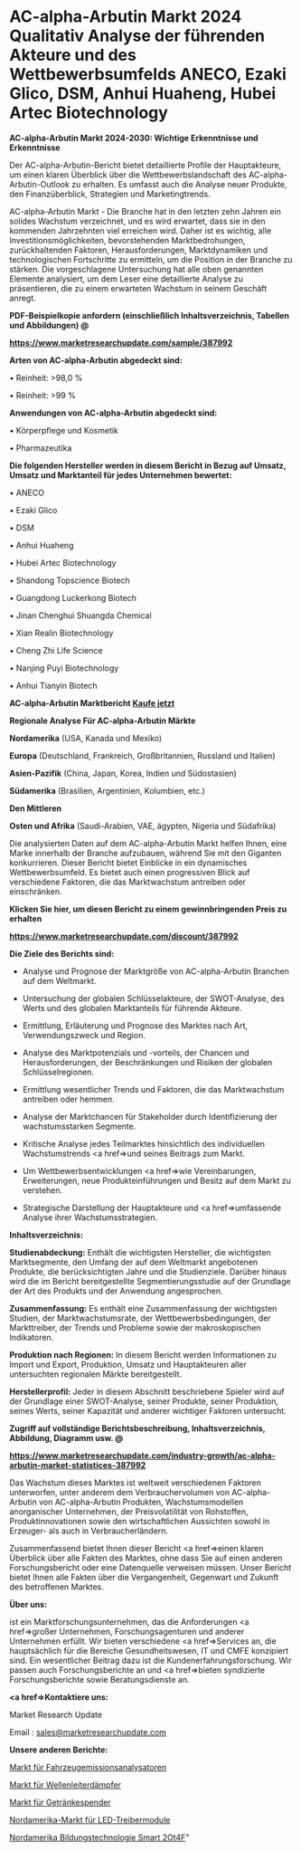 # AC-alpha-Arbutin Markt 2024 Qualitativ Analyse der führenden Akteure und des Wettbewerbsumfelds ANECO, Ezaki Glico, DSM, Anhui Huaheng, Hubei Artec Biotechnology

<strong>AC-alpha-Arbutin Markt 2024-2030: Wichtige Erkenntnisse und Erkenntnisse</strong>

Der AC-alpha-Arbutin-Bericht bietet detaillierte Profile der Hauptakteure, um einen klaren Überblick über die Wettbewerbslandschaft des AC-alpha-Arbutin-Outlook zu erhalten. Es umfasst auch die Analyse neuer Produkte, den Finanzüberblick, Strategien und Marketingtrends.

AC-alpha-Arbutin Markt - Die Branche hat in den letzten zehn Jahren ein solides Wachstum verzeichnet, und es wird erwartet, dass sie in den kommenden Jahrzehnten viel erreichen wird. Daher ist es wichtig, alle Investitionsmöglichkeiten, bevorstehenden Marktbedrohungen, zurückhaltenden Faktoren, Herausforderungen, Marktdynamiken und technologischen Fortschritte zu ermitteln, um die Position in der Branche zu stärken. Die vorgeschlagene Untersuchung hat alle oben genannten Elemente analysiert, um dem Leser eine detaillierte Analyse zu präsentieren, die zu einem erwarteten Wachstum in seinem Geschäft anregt.



<strong><b>PDF-Beispielkopie anfordern (einschließlich Inhaltsverzeichnis, Tabellen und Abbildungen) @ </b></strong>

<strong><a href=https://www.marketresearchupdate.com/sample/387992>

<strong>https://www.marketresearchupdate.com/sample/387992</u></a></strong></strong>



<strong>Arten von AC-alpha-Arbutin abgedeckt sind:</strong>

• Reinheit: >98,0 %

• Reinheit: >99 %



<strong>Anwendungen von AC-alpha-Arbutin abgedeckt sind:</strong>

• Körperpflege und Kosmetik

• Pharmazeutika



<strong>Die folgenden Hersteller werden in diesem Bericht in Bezug auf Umsatz, Umsatz und Marktanteil für jedes Unternehmen bewertet:</strong>

• ANECO

• Ezaki Glico

• DSM

• Anhui Huaheng

• Hubei Artec Biotechnology

• Shandong Topscience Biotech

• Guangdong Luckerkong Biotech

• Jinan Chenghui Shuangda Chemical

• Xian Realin Biotechnology

• Cheng Zhi Life Science

• Nanjing Puyi Biotechnology

• Anhui Tianyin Biotech



<strong>AC-alpha-Arbutin Marktbericht <a href=https://www.marketresearchupdate.com/buynow/387992>Kaufe jetzt</a></strong>



<strong>Regionale Analyse Für AC-alpha-Arbutin Märkte</strong>



<strong>Nordamerika</strong> (USA, Kanada und Mexiko)



<strong>Europa</strong> (Deutschland, Frankreich, Großbritannien, Russland und Italien)



<strong>Asien-Pazifik</strong> (China, Japan, Korea, Indien und Südostasien)



<strong>Südamerika</strong> (Brasilien, Argentinien, Kolumbien, etc.)



<strong>Den Mittleren</strong> 

<strong>Osten und Afrika</strong> (Saudi-Arabien, VAE, ägypten, Nigeria und Südafrika)

Die analysierten Daten auf dem AC-alpha-Arbutin Markt helfen Ihnen, eine Marke innerhalb der Branche aufzubauen, während Sie mit den Giganten konkurrieren. Dieser Bericht bietet Einblicke in ein dynamisches Wettbewerbsumfeld. Es bietet auch einen progressiven Blick auf verschiedene Faktoren, die das Marktwachstum antreiben oder einschränken.



<strong>Klicken Sie hier, um diesen Bericht zu einem gewinnbringenden Preis zu erhalten
</strong>

<strong><a href=https://www.marketresearchupdate.com/discount/387992>https://www.marketresearchupdate.com/discount/387992</b></u></strong></a>



<strong>Die Ziele des Berichts sind:</strong>

- Analyse und Prognose der Marktgröße von AC-alpha-Arbutin Branchen auf dem Weltmarkt.

- Untersuchung der globalen Schlüsselakteure, der SWOT-Analyse, des Werts und des globalen Marktanteils für führende Akteure.

- Ermittlung, Erläuterung und Prognose des Marktes nach Art, Verwendungszweck und Region.

- Analyse des Marktpotenzials und -vorteils, der Chancen und Herausforderungen, der Beschränkungen und Risiken der globalen Schlüsselregionen.

- Ermittlung wesentlicher Trends und Faktoren, die das Marktwachstum antreiben oder hemmen.

- Analyse der Marktchancen für Stakeholder durch Identifizierung der wachstumsstarken Segmente.

- Kritische Analyse jedes Teilmarktes hinsichtlich des individuellen Wachstumstrends <a href=>und</a> seines Beitrags zum Markt.

- Um Wettbewerbsentwicklungen <a href=>wie</a> Vereinbarungen, Erweiterungen, neue Produkteinführungen und Besitz auf dem Markt zu verstehen.

- Strategische Darstellung der Hauptakteure und <a href=>umfas</a>sende Analyse ihrer Wachstumsstrategien.



<strong>Inhaltsverzeichnis:</strong>



<strong>Studienabdeckung:</strong> Enthält die wichtigsten Hersteller, die wichtigsten Marktsegmente, den Umfang der auf dem Weltmarkt angebotenen Produkte, die berücksichtigten Jahre und die Studienziele. Darüber hinaus wird die im Bericht bereitgestellte Segmentierungsstudie auf der Grundlage der Art des Produkts und der Anwendung angesprochen.



<strong>Zusammenfassung:</strong> Es enthält eine Zusammenfassung der wichtigsten Studien, der Marktwachstumsrate, der Wettbewerbsbedingungen, der Markttreiber, der Trends und Probleme sowie der makroskopischen Indikatoren.



<strong>Produktion nach Regionen:</strong> In diesem Bericht werden Informationen zu Import und Export, Produktion, Umsatz und Hauptakteuren aller untersuchten regionalen Märkte bereitgestellt.



<strong>Herstellerprofil:</strong> Jeder in diesem Abschnitt beschriebene Spieler wird auf der Grundlage einer SWOT-Analyse, seiner Produkte, seiner Produktion, seines Werts, seiner Kapazität und anderer wichtiger Faktoren untersucht.



<strong><b>Zugriff auf vollständige Berichtsbeschreibung, Inhaltsverzeichnis, Abbildung, Diagramm usw. @ </b></strong>

<strong><a href=https://www.marketresearchupdate.com/industry-growth/ac-alpha-arbutin-market-statistices-387992>https://www.marketresearchupdate.com/industry-growth/ac-alpha-arbutin-market-statistices-387992</a></strong>

Das Wachstum dieses Marktes ist weltweit verschiedenen Faktoren unterworfen, unter anderem dem Verbrauchervolumen von AC-alpha-Arbutin von AC-alpha-Arbutin Produkten, Wachstumsmodellen anorganischer Unternehmen, der Preisvolatilität von Rohstoffen, Produktinnovationen sowie den wirtschaftlichen Aussichten sowohl in Erzeuger- als auch in Verbraucherländern.

Zusammenfassend bietet Ihnen dieser Bericht <a href=>einen</a> klaren Überblick über alle Fakten des Marktes, ohne dass Sie auf einen anderen Forschungsbericht oder eine Datenquelle verweisen müssen. Unser Bericht bietet Ihnen alle Fakten über die Vergangenheit, Gegenwart und Zukunft des betroffenen Marktes.



<strong>Über uns:</strong>

 ist ein Marktforschungsunternehmen, das die Anforderungen <a href=>großer</a> Unternehmen, Forschungsagenturen und anderer Unternehmen erfüllt. Wir bieten verschiedene <a href=>Services</a> an, die hauptsächlich für die Bereiche Gesundheitswesen, IT und CMFE konzipiert sind. Ein wesentlicher Beitrag dazu ist die Kundenerfahrungsforschung. Wir passen auch Forschungsberichte an und <a href=>bieten</a> syndizierte Forschungsberichte sowie Beratungsdienste an.



<strong><a href=>Kontaktiere uns:</a></strong>

Market Research Update

Email : sales@marketresearchupdate.com



<strong>Unsere anderen Berichte:</strong>

<a href=https://www.linkedin.com/pulse/vehicle-emission-analyzers-market-has-huge-growth>Markt für Fahrzeugemissionsanalysatoren</a>

<a href=https://www.linkedin.com/pulse/waveguide-attenuators-market-outlooks-2023-size>Markt für Wellenleiterdämpfer</a>

<a href=https://www.linkedin.com/pulse/beverage-dispensers-market-2023-analysis-growth-drivers>Markt für Getränkespender</a>

<a href=https://www.linkedin.com/pulse/north-america-led-driver-module-market-2023-2030>Nordamerika-Markt für LED-Treibermodule</a>

<a href=https://www.linkedin.com/pulse/north-america-education-technology-smart-2ot4f/>Nordamerika Bildungstechnologie Smart 2Ot4F</a>"
